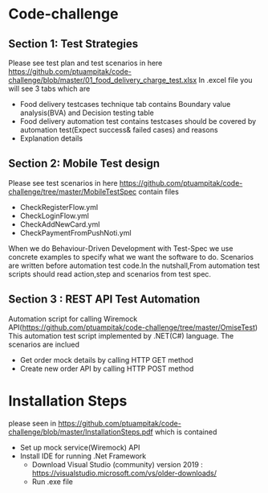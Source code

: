 # Code-challenge
## Section 1: Test Strategies
Please see test plan and test scenarios in here https://github.com/ptuampitak/code-challenge/blob/master/01_food_delivery_charge_test.xlsx
In .excel file you will see 3 tabs which are
 - Food delivery testcases technique tab contains Boundary value analysis(BVA) and Decision testing table 
 - Food delivery automation test contains testcases should be covered by automation test(Expect success& failed cases) and reasons
 - Explanation details
 
 ## Section 2: Mobile Test design
 Please see test scenarios in here https://github.com/ptuampitak/code-challenge/tree/master/MobileTestSpec contain files
  - CheckRegisterFlow.yml
  - CheckLoginFlow.yml
  - CheckAddNewCard.yml
  - CheckPaymentFromPushNoti.yml
  
When we do Behaviour-Driven Development with Test-Spec we use concrete examples to specify what we want the software to do. Scenarios are written before automation test code.In the nutshall,From automation test scripts should read action,step and scenarios from test spec.

## Section 3 : REST API Test Automation
Automation script for calling Wiremock API(https://github.com/ptuampitak/code-challenge/tree/master/OmiseTest)
This automation test script implemented by .NET(C#) language.
The scenarios are inclued
  - Get order mock details by calling HTTP GET method
  - Create new order API by calling HTTP POST method 

# Installation Steps
please seen in https://github.com/ptuampitak/code-challenge/blob/master/InstallationSteps.pdf which is contained
 - Set up mock service(Wiremock) API
 - Install IDE for running .Net Framework
    - Download Visual Studio (community) version 2019 : https://visualstudio.microsoft.com/vs/older-downloads/
    - Run .exe file
 

